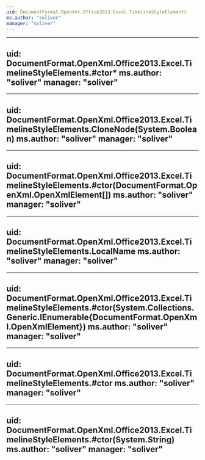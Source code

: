 ```yaml
---
uid: DocumentFormat.OpenXml.Office2013.Excel.TimelineStyleElements
ms.author: "soliver"
manager: "soliver"
---
```


---
uid: DocumentFormat.OpenXml.Office2013.Excel.TimelineStyleElements.#ctor*
ms.author: "soliver"
manager: "soliver"
---

---
uid: DocumentFormat.OpenXml.Office2013.Excel.TimelineStyleElements.CloneNode(System.Boolean)
ms.author: "soliver"
manager: "soliver"
---

---
uid: DocumentFormat.OpenXml.Office2013.Excel.TimelineStyleElements.#ctor(DocumentFormat.OpenXml.OpenXmlElement[])
ms.author: "soliver"
manager: "soliver"
---

---
uid: DocumentFormat.OpenXml.Office2013.Excel.TimelineStyleElements.LocalName
ms.author: "soliver"
manager: "soliver"
---

---
uid: DocumentFormat.OpenXml.Office2013.Excel.TimelineStyleElements.#ctor(System.Collections.Generic.IEnumerable{DocumentFormat.OpenXml.OpenXmlElement})
ms.author: "soliver"
manager: "soliver"
---

---
uid: DocumentFormat.OpenXml.Office2013.Excel.TimelineStyleElements.#ctor
ms.author: "soliver"
manager: "soliver"
---

---
uid: DocumentFormat.OpenXml.Office2013.Excel.TimelineStyleElements.#ctor(System.String)
ms.author: "soliver"
manager: "soliver"
---
